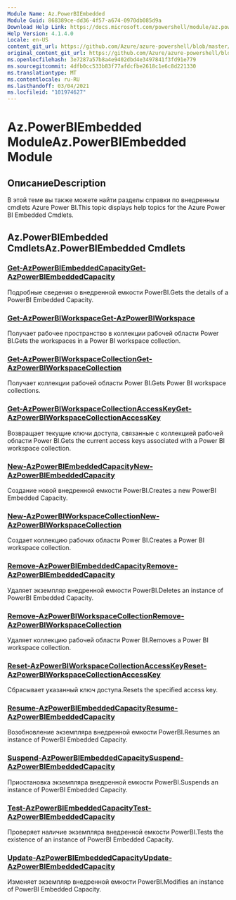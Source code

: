 ```yaml
---
Module Name: Az.PowerBIEmbedded
Module Guid: 868389ce-dd36-4f57-a674-0970db085d9a
Download Help Link: https://docs.microsoft.com/powershell/module/az.powerbiembedded
Help Version: 4.1.4.0
Locale: en-US
content_git_url: https://github.com/Azure/azure-powershell/blob/master/src/PowerBIEmbedded/PowerBIEmbedded/help/Az.PowerBIEmbedded.md
original_content_git_url: https://github.com/Azure/azure-powershell/blob/master/src/PowerBIEmbedded/PowerBIEmbedded/help/Az.PowerBIEmbedded.md
ms.openlocfilehash: 3e7287a57b8a4e9402dbd4e3497841f3fd91e779
ms.sourcegitcommit: 4dfb0cc533b83f77afdcfbe2618c1e6c8d221330
ms.translationtype: MT
ms.contentlocale: ru-RU
ms.lasthandoff: 03/04/2021
ms.locfileid: "101974627"
---
```

# <span data-ttu-id="a654c-101">Az.PowerBIEmbedded Module</span><span class="sxs-lookup"><span data-stu-id="a654c-101">Az.PowerBIEmbedded Module</span></span>
## <span data-ttu-id="a654c-102">Описание</span><span class="sxs-lookup"><span data-stu-id="a654c-102">Description</span></span>
<span data-ttu-id="a654c-103">В этой теме вы также можете найти разделы справки по внедренным cmdlets Azure Power BI.</span><span class="sxs-lookup"><span data-stu-id="a654c-103">This topic displays help topics for the Azure Power BI Embedded Cmdlets.</span></span>

## <span data-ttu-id="a654c-104">Az.PowerBIEmbedded Cmdlets</span><span class="sxs-lookup"><span data-stu-id="a654c-104">Az.PowerBIEmbedded Cmdlets</span></span>
### [<span data-ttu-id="a654c-105">Get-AzPowerBIEmbeddedCapacity</span><span class="sxs-lookup"><span data-stu-id="a654c-105">Get-AzPowerBIEmbeddedCapacity</span></span>](Get-AzPowerBIEmbeddedCapacity.md)
<span data-ttu-id="a654c-106">Подробные сведения о внедренной емкости PowerBI.</span><span class="sxs-lookup"><span data-stu-id="a654c-106">Gets the details of a PowerBI Embedded Capacity.</span></span>

### [<span data-ttu-id="a654c-107">Get-AzPowerBIWorkspace</span><span class="sxs-lookup"><span data-stu-id="a654c-107">Get-AzPowerBIWorkspace</span></span>](Get-AzPowerBIWorkspace.md)
<span data-ttu-id="a654c-108">Получает рабочее пространство в коллекции рабочей области Power BI.</span><span class="sxs-lookup"><span data-stu-id="a654c-108">Gets the workspaces in a Power BI workspace collection.</span></span>

### [<span data-ttu-id="a654c-109">Get-AzPowerBIWorkspaceCollection</span><span class="sxs-lookup"><span data-stu-id="a654c-109">Get-AzPowerBIWorkspaceCollection</span></span>](Get-AzPowerBIWorkspaceCollection.md)
<span data-ttu-id="a654c-110">Получает коллекции рабочей области Power BI.</span><span class="sxs-lookup"><span data-stu-id="a654c-110">Gets Power BI workspace collections.</span></span>

### [<span data-ttu-id="a654c-111">Get-AzPowerBIWorkspaceCollectionAccessKey</span><span class="sxs-lookup"><span data-stu-id="a654c-111">Get-AzPowerBIWorkspaceCollectionAccessKey</span></span>](Get-AzPowerBIWorkspaceCollectionAccessKey.md)
<span data-ttu-id="a654c-112">Возвращает текущие ключи доступа, связанные с коллекцией рабочей области Power BI.</span><span class="sxs-lookup"><span data-stu-id="a654c-112">Gets the current access keys associated with a Power BI workspace collection.</span></span>

### [<span data-ttu-id="a654c-113">New-AzPowerBIEmbeddedCapacity</span><span class="sxs-lookup"><span data-stu-id="a654c-113">New-AzPowerBIEmbeddedCapacity</span></span>](New-AzPowerBIEmbeddedCapacity.md)
<span data-ttu-id="a654c-114">Создание новой внедренной емкости PowerBI.</span><span class="sxs-lookup"><span data-stu-id="a654c-114">Creates a new PowerBI Embedded Capacity.</span></span>

### [<span data-ttu-id="a654c-115">New-AzPowerBIWorkspaceCollection</span><span class="sxs-lookup"><span data-stu-id="a654c-115">New-AzPowerBIWorkspaceCollection</span></span>](New-AzPowerBIWorkspaceCollection.md)
<span data-ttu-id="a654c-116">Создает коллекцию рабочих области Power BI.</span><span class="sxs-lookup"><span data-stu-id="a654c-116">Creates a Power BI workspace collection.</span></span>

### [<span data-ttu-id="a654c-117">Remove-AzPowerBIEmbeddedCapacity</span><span class="sxs-lookup"><span data-stu-id="a654c-117">Remove-AzPowerBIEmbeddedCapacity</span></span>](Remove-AzPowerBIEmbeddedCapacity.md)
<span data-ttu-id="a654c-118">Удаляет экземпляр внедренной емкости PowerBI.</span><span class="sxs-lookup"><span data-stu-id="a654c-118">Deletes an instance of PowerBI Embedded Capacity.</span></span>

### [<span data-ttu-id="a654c-119">Remove-AzPowerBIWorkspaceCollection</span><span class="sxs-lookup"><span data-stu-id="a654c-119">Remove-AzPowerBIWorkspaceCollection</span></span>](Remove-AzPowerBIWorkspaceCollection.md)
<span data-ttu-id="a654c-120">Удаляет коллекцию рабочей области Power BI.</span><span class="sxs-lookup"><span data-stu-id="a654c-120">Removes a Power BI workspace collection.</span></span>

### [<span data-ttu-id="a654c-121">Reset-AzPowerBIWorkspaceCollectionAccessKey</span><span class="sxs-lookup"><span data-stu-id="a654c-121">Reset-AzPowerBIWorkspaceCollectionAccessKey</span></span>](Reset-AzPowerBIWorkspaceCollectionAccessKey.md)
<span data-ttu-id="a654c-122">Сбрасывает указанный ключ доступа.</span><span class="sxs-lookup"><span data-stu-id="a654c-122">Resets the specified access key.</span></span>

### [<span data-ttu-id="a654c-123">Resume-AzPowerBIEmbeddedCapacity</span><span class="sxs-lookup"><span data-stu-id="a654c-123">Resume-AzPowerBIEmbeddedCapacity</span></span>](Resume-AzPowerBIEmbeddedCapacity.md)
<span data-ttu-id="a654c-124">Возобновление экземпляра внедренной емкости PowerBI.</span><span class="sxs-lookup"><span data-stu-id="a654c-124">Resumes an instance of PowerBI Embedded Capacity.</span></span>

### [<span data-ttu-id="a654c-125">Suspend-AzPowerBIEmbeddedCapacity</span><span class="sxs-lookup"><span data-stu-id="a654c-125">Suspend-AzPowerBIEmbeddedCapacity</span></span>](Suspend-AzPowerBIEmbeddedCapacity.md)
<span data-ttu-id="a654c-126">Приостановка экземпляра внедренной емкости PowerBI.</span><span class="sxs-lookup"><span data-stu-id="a654c-126">Suspends an instance of PowerBI Embedded Capacity.</span></span>

### [<span data-ttu-id="a654c-127">Test-AzPowerBIEmbeddedCapacity</span><span class="sxs-lookup"><span data-stu-id="a654c-127">Test-AzPowerBIEmbeddedCapacity</span></span>](Test-AzPowerBIEmbeddedCapacity.md)
<span data-ttu-id="a654c-128">Проверяет наличие экземпляра внедренной емкости PowerBI.</span><span class="sxs-lookup"><span data-stu-id="a654c-128">Tests the existence of an instance of PowerBI Embedded Capacity.</span></span>

### [<span data-ttu-id="a654c-129">Update-AzPowerBIEmbeddedCapacity</span><span class="sxs-lookup"><span data-stu-id="a654c-129">Update-AzPowerBIEmbeddedCapacity</span></span>](Update-AzPowerBIEmbeddedCapacity.md)
<span data-ttu-id="a654c-130">Изменяет экземпляр внедренной емкости PowerBI.</span><span class="sxs-lookup"><span data-stu-id="a654c-130">Modifies  an instance of PowerBI Embedded Capacity.</span></span>

